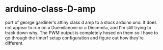 # arduino-class-D-amp
port of george gardiner's attiny class d amp to a stock arduino uno.
It does not appear to run on a Duemilanove or a Diecemila, and I'm still trying to track down why.  The PWM output is completely hosed on them so I have to go through the timer1 setup configuration and figure out how they're different.
